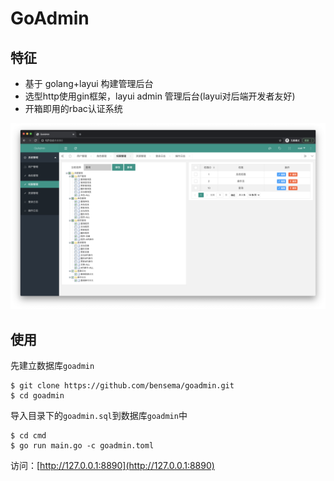 # GoAdmin

## 特征
- 基于 golang+layui 构建管理后台
- 选型http使用gin框架，layui admin 管理后台(layui对后端开发者友好)
- 开箱即用的rbac认证系统

![](https://github.com/bensema/goadmin/blob/main/run.png)


## 使用

先建立数据库`goadmin`

```shell
$ git clone https://github.com/bensema/goadmin.git
$ cd goadmin
```

导入目录下的`goadmin.sql`到数据库`goadmin`中

```shell
$ cd cmd
$ go run main.go -c goadmin.toml
```
访问：[http://127.0.0.1:8890](http://127.0.0.1:8890)

